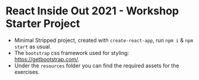 # React Inside Out 2021 - Workshop Starter Project

- Minimal Stripped project, created with `create-react-app`, run `npm i` & `npm start` as usual.
- The `bootstrap` css framework used for styling: https://getbootstrap.com/.
- Under the `resources` folder you can find the required assets for the exercises.
